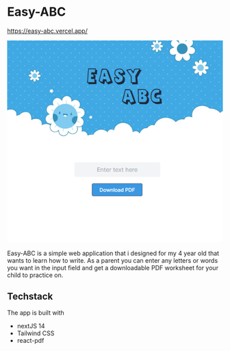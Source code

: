 # Easy-ABC

https://easy-abc.vercel.app/

![Alt Text](public/easy-abc-github.png)

Easy-ABC is a simple web application that i designed for my 4 year old that wants to learn how to write.
As a parent you can enter any letters or words you want in the input field and get a downloadable PDF worksheet for your child to practice on.

## Techstack

The app is built with

- nextJS 14
- Tailwind CSS
- react-pdf
